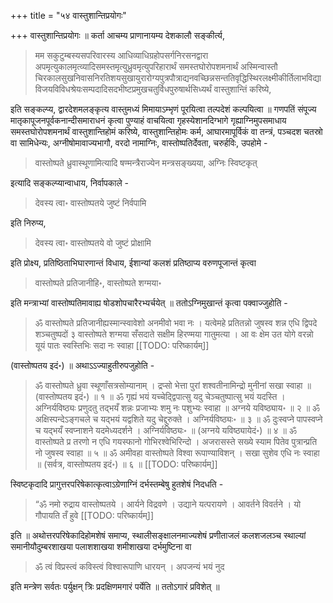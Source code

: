 +++
title = "५४ वास्तुशान्तिप्रयोगः"

+++
वास्तुशान्तिप्रयोगः ॥ कर्ता आचम्य प्राणानायम्य देशकालौ सङ्कीर्त्य,

> मम सकुटुम्बस्यसपरिवारस्य आधिव्याधिग्रहोपसर्गनिरसनद्वारा अपमृत्युकालमृत्व्यादिसमस्तमृत्युध्रुवमृत्युपरिहारार्थं समस्तघोरोपशमनार्थं अस्मिन्वास्तौ चिरकालसुखनिवासनिरतिशयसुखायुरारोग्यपुत्रपौत्राद्यनवच्छिन्नसन्ततिवृद्धिस्थिरलक्ष्मीकीर्तिलाभविद्याविजयविविधश्रेयःसम्पदादिसदभीष्टप्रमुखचतुर्विधपुरुषार्थसिध्यर्थं वास्तुशान्तिं करिष्ये, 

इति सङ्कल्प्य, द्वारदेशमलङ्कृत्य वास्तुमध्यं मिमायाऽम्भृणं पूरयित्वा तल्पदेशं कल्पयित्वा ॥ गणपतिं संपूज्य मातृकापूजनपूर्वकनान्दीसमाराधनं कृत्वा पुण्याहं वाचयित्वा गृहस्येशानदिग्भागे गृह्याग्निमुपसमाधाय समस्तघोरोपशमनार्थं वास्तुशान्तिहोमं करिष्ये, वास्तुशान्तिहोमः कर्म, आघारमापूर्विकं वा तन्त्रं, पञ्चदश चतस्रो वा सामिधेन्यः, अग्नीषोमावाज्यभागौ, वरदो नामाग्निः, वास्तोष्पतिर्देवता, चरुर्हविः, उपहोमे - 

> वास्तोष्पते ध्रुवास्थूणामित्यादि षण्मन्त्रैराज्येन मन्त्रसङ्ख्यया, अग्निः स्विष्टकृत् 

इत्यादि सङ्कल्प्यान्वाधाय, निर्वापकाले -

> देवस्य त्वा॰ वास्तोष्पतये जुष्टं निर्वपामि

इति निरुप्य, 

> देवस्य त्वा॰ वास्तोष्पतये वो जुष्टं प्रोक्षामि

इति प्रोक्ष्य, प्रतिष्ठिताभिघारणान्तं विधाय, ईशान्यां कलशं प्रतिष्ठाप्य वरुणपूजान्तं कृत्वा 

> वास्तोष्पते प्रतिजानीहि॰, वास्तोष्पते शग्मया॰

इति मन्त्राभ्यां वास्तोष्पतिमावाह्य षोडशोपचारैरभ्यर्चयेत् ॥ ततोऽग्निमुखान्तं कृत्वा पक्वाज्जुहोति - 

> ॐ वास्तोष्पते प्रतिजानीह्यस्मान्स्वावेशो अनमीवो भवा नः । यत्वेमहे प्रतितन्नो जुषस्व शन्न एधि द्विपदे शञ्चतुष्पदों ३ वास्तोष्पते शग्मया सँसदाते सक्षीम हिरण्मया गातुमत्या । आ वः क्षेम उत योगे वरन्नो यूयं पातः स्वस्तिभिः सदा नः स्वाहा
[[TODO: परिष्कार्यम्]]

(वास्तोष्पतय इदं॰) ॥ अथाऽऽज्याहुतीरुपजुहोति - 

> ॐ वास्तोष्पते ध्रुवा स्थूणाँसत्रसोम्यानाम् । द्रप्सो भेत्ता पुरां शश्वतीनामिन्द्रो मुनीनां सखा स्वाहा ॥ (वास्तोष्पतय इदं॰) ॥ १ ॥ ॐ गृह्यं भयं यच्चेद्द्विपात्सु यदु चेञ्चतुष्पात्सु भयं यदस्ति । अग्निर्यविष्ठ्यः प्रणुदतु तद्भयँ शन्नः प्रजाभ्यः शमु नः पशुभ्यः स्वाहा ॥ अग्नये यविष्ठ्याय॰ ॥ २ ॥ ॐ अक्षिस्पन्देऽङ्गचले च यद्भयं यद्वशिते यदु चेद्दुरुक्ते । अग्निर्यविष्ठ्यः॰ ॥ ३ ॥ ॐ दुःस्वप्ने पापस्वप्ने च यद्भयँ स्वप्नाशने यदमेध्यदर्शने । अग्निर्यविष्ठ्यः॰ ॥ (अग्नये यविष्ठ्यायेदं॰) ॥ ४ ॥ ॐ वास्तोष्पते प्र तरणो न एधि गयस्फानो गोभिरश्वेभिरिन्दो । अजरासस्ते सख्ये स्याम पितेव पुत्रान्प्रति नो जुषस्व स्वाहा ॥ ५ ॥ ॐ अमीवहा वास्तोष्पते विश्वा रूपाण्याविशन् । सखा सुशेव एधि नः स्वाहा ॥ (सर्वत्र, वास्तोष्पतय इदं॰) ॥ ६ ॥ 
[[TODO: परिष्कार्यम्]]

स्विष्टकृदादि प्रागुत्तरपरिषेकात्कृत्वाऽग्रेणाग्निं दर्भस्तम्बेषु हुतशेषं निदधति - 

> “ॐ नमो रुद्राय वास्तोष्पतये । आर्यने विद्रवणे । उद्याने यत्परायणे । आवर्तने विवर्तने । यो गौपायति तँ हुवे
[[TODO: परिष्कार्यम्]]

इति ॥ अथोत्तरपरिषेकादिहोमशेषं समाप्य, स्थालीसङ्क्षालनमाज्यशेषं प्रणीताजलं कलशजलञ्च स्थाल्यां समानीयौदुम्बरशाखया पलाशशाखया शमीशाखया दर्भमुष्टिना वा 

> ॐ त्वं विप्रस्त्वं कविस्त्वं विश्वारूपाणि धारयन् । अपजन्यं भयं नुद

इति मन्त्रेण सर्वतः पर्युक्षन् त्रिः प्रदक्षिणमगारं पर्येति ॥ ततोऽगारं प्रविशेत् ॥